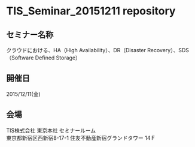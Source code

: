 <h1>TIS_Seminar_20151211 repository</h1>

<h2>セミナー名称</h2>

クラウドにおける、HA（High Availability）、DR（Disaster Recovery）、SDS（Software Defined Storage）

<h2>開催日</h2>

2015/12/11(金)

<h2>会場</h2>

TIS株式会社 東京本社 セミナールーム  
東京都新宿区西新宿8-17-1 住友不動産新宿グランドタワー 14Ｆ
